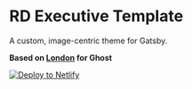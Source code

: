 # RD Executive Template

A custom, image-centric theme for Gatsby.

**Based on [London](https://github.com/TryGhost/London) for Ghost**


[![Deploy to Netlify](https://www.netlify.com/img/deploy/button.svg)](https://app.netlify.com/start/deploy?repository=https://github.com/cebiri/MPDS_Now&stack=cms)
